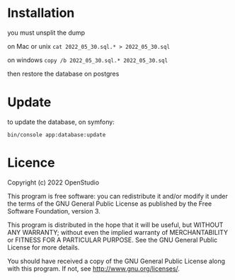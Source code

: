 # Installation
you must unsplit the dump

on Mac or unix
```cat 2022_05_30.sql.* > 2022_05_30.sql```

on windows
```copy /b 2022_05_30.sql.* 2022_05_30.sql```


then restore the database on postgres

# Update
to update the database, on symfony:

```bin/console app:database:update```

# Licence
Copyright (c) 2022 OpenStudio

This program is free software: you can redistribute it and/or modify it under the terms of the GNU General Public License as published by the Free Software Foundation, version 3.

This program is distributed in the hope that it will be useful, but WITHOUT ANY WARRANTY; without even the implied warranty of MERCHANTABILITY or FITNESS FOR A PARTICULAR PURPOSE. See the GNU General Public License for more details.
 
You should have received a copy of the GNU General Public License along with this program. If not, see <http://www.gnu.org/licenses/>.
